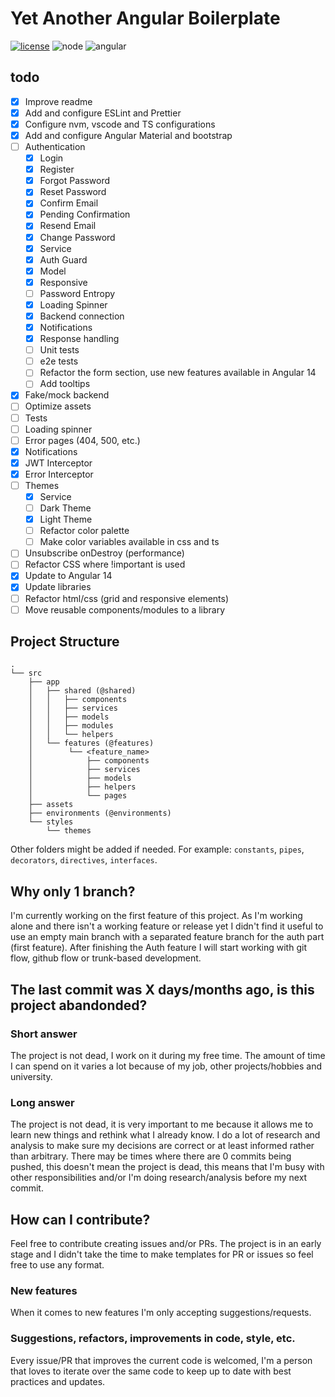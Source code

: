 # Yet Another Angular Boilerplate

[![license](https://img.shields.io/github/license/MatiasProietti/yet-another-angular-boilerplate)](https://choosealicense.com/licenses/mit/) ![node](https://img.shields.io/badge/node-%3E%3D16.13-brightgreen) ![angular](https://img.shields.io/badge/angular-13.0.x-brightgreen)

## todo

- [x] Improve readme
- [x] Add and configure ESLint and Prettier
- [x] Configure nvm, vscode and TS configurations
- [x] Add and configure Angular Material and bootstrap
- [ ] Authentication
  - [x] Login
  - [x] Register
  - [x] Forgot Password
  - [x] Reset Password
  - [x] Confirm Email
  - [x] Pending Confirmation
  - [x] Resend Email
  - [x] Change Password
  - [x] Service
  - [x] Auth Guard
  - [x] Model
  - [x] Responsive
  - [ ] Password Entropy
  - [x] Loading Spinner
  - [x] Backend connection
  - [x] Notifications
  - [x] Response handling
  - [ ] Unit tests
  - [ ] e2e tests
  - [ ] Refactor the form section, use new features available in Angular 14
  - [ ] Add tooltips
- [x] Fake/mock backend
- [ ] Optimize assets
- [ ] Tests
- [ ] Loading spinner
- [ ] Error pages (404, 500, etc.)
- [x] Notifications
- [x] JWT Interceptor
- [x] Error Interceptor
- [ ] Themes
  - [x] Service
  - [ ] Dark Theme
  - [x] Light Theme
  - [ ] Refactor color palette
  - [ ] Make color variables available in css and ts
- [ ] Unsubscribe onDestroy (performance)
- [ ] Refactor CSS where !important is used
- [x] Update to Angular 14
- [x] Update libraries
- [ ] Refactor html/css (grid and responsive elements)
- [ ] Move reusable components/modules to a library

## Project Structure

```
.
└── src
    ├── app
    │   ├── shared (@shared)
    │   │   ├── components
    │   │   ├── services
    │   │   ├── models
    │   │   ├── modules
    │   │   └── helpers
    │   └── features (@features)
    │        └── <feature_name>
    │            ├── components
    │            ├── services
    │            ├── models
    │            ├── helpers
    │            └── pages
    ├── assets
    ├── environments (@environments)
    └── styles
        └── themes
```

Other folders might be added if needed. For example: `constants`, `pipes`, `decorators`, `directives`, `interfaces`.

## Why only 1 branch?

I'm currently working on the first feature of this project. As I'm working alone and there isn't a working feature or release yet I didn't find it useful to use an empty main branch with a separated feature branch for the auth part (first feature).
After finishing the Auth feature I will start working with git flow, github flow or trunk-based development.

## The last commit was X days/months ago, is this project abandonded?

### Short answer
The project is not dead, I work on it during my free time. The amount of time I can spend on it varies a lot because of my job, other projects/hobbies and university.

### Long answer
The project is not dead, it is very important to me because it allows me to learn new things and rethink what I already know. I do a lot of research and analysis to make sure my decisions are correct or at least informed rather than arbitrary. There may be times where there are 0 commits being pushed, this doesn't mean the project is dead, this means that I'm busy with other responsibilities and/or I'm doing research/analysis before my next commit.


## How can I contribute?

Feel free to contribute creating issues and/or PRs. The project is in an early stage and I didn't take the time to make templates for PR or issues so feel free to use any format.

### New features
When it comes to new features I'm only accepting suggestions/requests.

### Suggestions, refactors, improvements in code, style, etc.
Every issue/PR that improves the current code is welcomed, I'm a person that loves to iterate over the same code to keep up to date with best practices and updates.
